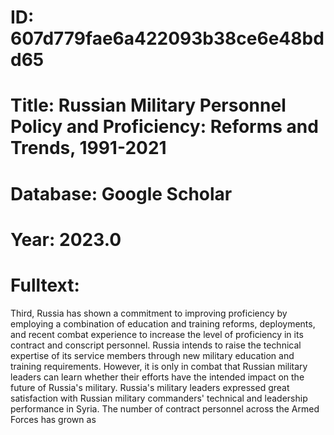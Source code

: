# ID: 607d779fae6a422093b38ce6e48bdd65
# Title: Russian Military Personnel Policy and Proficiency: Reforms and Trends, 1991-2021
# Database: Google Scholar
# Year: 2023.0
# Fulltext:
Third, Russia has shown a commitment to improving proficiency by employing a combination of education and training reforms, deployments, and recent combat experience to increase the level of proficiency in its contract and conscript personnel.
Russia intends to raise the technical expertise of its service members through new military education and training requirements.
However, it is only in combat that Russian military leaders can learn whether their efforts have the intended impact on the future of Russia's military.
Russia's military leaders expressed great satisfaction with Russian military commanders' technical and leadership performance in Syria.
The number of contract personnel across the Armed Forces has grown as